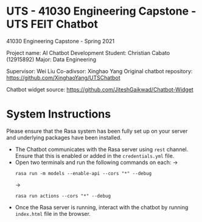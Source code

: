 # UTS - 41030 Engineering Capstone - UTS FEIT Chatbot
41030 Engineering Capstone - Spring 2021

Project name: AI Chatbot Development
Student: Christian Cabato (12915892)
Major: Data Engineering

Supervisor: Wei Liu
Co-adivsor: Xinghao Yang
Original chatbot repository: https://github.com/XinghaoYang/UTSChatbot

Chatbot widget source: https://github.com/JiteshGaikwad/Chatbot-Widget

# System Instructions
Please ensure that the Rasa system has been fully set up on your server and underlying packages have been installed.

 - The Chatbot communicates with the Rasa server using `rest` channel. Ensure that this is enabled or added in the `credentials.yml` file.
 - Open two terminals and run the following commands on each:
    ->
    ```
    rasa run -m models --enable-api --cors "*" --debug
    ```
    ->
    ```
    rasa run actions --cors "*" --debug
    ```
 - Once the Rasa server is running, interact with the chatbot by running `index.html` file in the browser.
